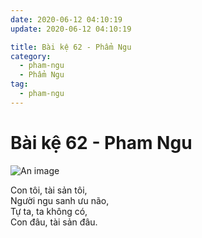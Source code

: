```yaml
---
date: 2020-06-12 04:10:19
update: 2020-06-12 04:10:19

title: Bài kệ 62 - Phẩm Ngu
category:
  - pham-ngu
  - Phẩm Ngu
tag:
  - pham-ngu
---
```


# Bài kệ 62 - Pham Ngu

![An image](/img/pham-ngu/pham-ngu-062.jpg)

Con tôi, tài sản tôi,<br>Người ngu sanh ưu não,<br>Tự ta, ta không có,<br>Con đâu, tài sản đâu.<br>
